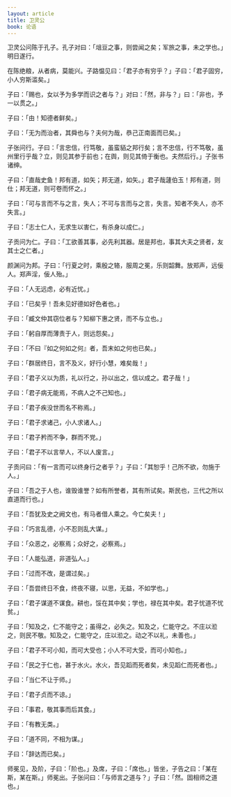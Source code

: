 ```yaml
---
layout: article
title: 卫灵公
book: 论语
---
```


卫灵公问陈于孔子。孔子对曰：「俎豆之事，则尝闻之矣；军旅之事，未之学也。」明日遂行。

在陈绝粮，从者病，莫能兴。子路愠见曰：「君子亦有穷乎？」子曰：「君子固穷，小人穷斯滥矣。」

子曰：「赐也，女以予为多学而识之者与？」对曰：「然，非与？」曰：「非也，予一以贯之。」

子曰：「由！知德者鲜矣。」

子曰：「无为而治者，其舜也与？夫何为哉，恭己正南面而已矣。」

子张问行。子曰：「言忠信，行笃敬，虽蛮貊之邦行矣；言不忠信，行不笃敬，虽州里行乎哉？立，则见其参于前也；在舆，则见其倚于衡也。夫然后行。」子张书诸绅。

子曰：「直哉史鱼！邦有道，如矢；邦无道，如矢。」君子哉蘧伯玉！邦有道，则仕；邦无道，则可卷而怀之。」

子曰：「可与言而不与之言，失人；不可与言而与之言，失言。知者不失人，亦不失言。」

子曰：「志士仁人，无求生以害仁，有杀身以成仁。」

子贡问为仁。子曰：「工欲善其事，必先利其器。居是邦也，事其大夫之贤者，友其士之仁者。」

颜渊问为邦。子曰：「行夏之时，乘殷之辂，服周之冕，乐则韶舞。放郑声，远佞人。郑声淫，佞人殆。」

子曰：「人无远虑，必有近忧。」

子曰：「已矣乎！吾未见好德如好色者也。」

子曰：「臧文仲其窃位者与？知柳下惠之贤，而不与立也。」

子曰：「躬自厚而薄责于人，则远怨矣。」

子曰：「不曰『如之何如之何』者，吾末如之何也已矣。」

子曰：「群居终日，言不及义，好行小慧，难矣哉！」

子曰：「君子义以为质，礼以行之，孙以出之，信以成之。君子哉！」

子曰：「君子病无能焉，不病人之不己知也。」

子曰：「君子疾没世而名不称焉。」

子曰：「君子求诸己，小人求诸人。」

子曰：「君子矜而不争，群而不党。」

子曰：「君子不以言举人，不以人废言。」

子贡问曰：「有一言而可以终身行之者乎？」子曰：「其恕乎！己所不欲，勿施于人。」

子曰：「吾之于人也，谁毁谁誉？如有所誉者，其有所试矣。斯民也，三代之所以直道而行也。」

子曰：「吾犹及史之阙文也，有马者借人乘之。今亡矣夫！」

子曰：「巧言乱德，小不忍则乱大谋。」

子曰：「众恶之，必察焉；众好之，必察焉。」

子曰：「人能弘道，非道弘人。」

子曰：「过而不改，是谓过矣。」

子曰：「吾尝终日不食，终夜不寝，以思，无益，不如学也。」

子曰：「君子谋道不谋食。耕也，馁在其中矣；学也，禄在其中矣。君子忧道不忧贫。」

子曰：「知及之，仁不能守之；虽得之，必失之。知及之，仁能守之。不庄以涖之，则民不敬。知及之，仁能守之，庄以涖之。动之不以礼，未善也。」

子曰：「君子不可小知，而可大受也；小人不可大受，而可小知也。」

子曰：「民之于仁也，甚于水火。水火，吾见蹈而死者矣，未见蹈仁而死者也。」

子曰：「当仁不让于师。」

子曰：「君子贞而不谅。」

子曰：「事君，敬其事而后其食。」

子曰：「有教无类。」

子曰：「道不同，不相为谋。」

子曰：「辞达而已矣。」

师冕见，及阶，子曰：「阶也。」及席，子曰：「席也。」皆坐，子告之曰：「某在斯，某在斯。」师冕出。子张问曰：「与师言之道与？」子曰：「然。固相师之道也。」

